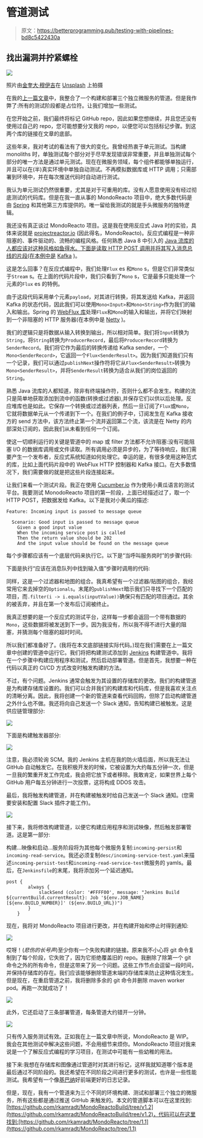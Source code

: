 # 管道测试

> 原文：<https://betterprogramming.pub/testing-with-pipelines-bd8c5422430a>

## 找出漏洞并拧紧螺栓

![](img/acbbe5e78d69c6bd0d19bf4d8d1a4e55.png)

照片由[金奎大·穆伊吉](https://unsplash.com/@daanmooij?utm_source=unsplash&utm_medium=referral&utm_content=creditCopyText)在 [Unsplash](https://unsplash.com/s/photos/leak?utm_source=unsplash&utm_medium=referral&utm_content=creditCopyText) 上拍摄

在我的[上一篇文章](https://medium.com/better-programming/more-playing-with-pipelines-24a97f136722)中，我整合了一个构建和部署三个独立微服务的管道。但是我作弊了:所有的测试阶段都是占位符。让我们增加一些测试。

在您开始之前，我们最终将标记 GitHub repo，因此如果您想继续，并且您还没有使用过自己的 repo，您可能想要分叉我的 repo，以便您可以包括标记步骤。到这两个库的链接在文章的底部。

这些年来，我对考试的看法有了很大的变化。我曾经热衷于单元测试。当构建 monoliths 时，单独测试每个部分对于尽早发现错误非常重要，并且单独测试每个部分的唯一方法是通过单元测试。现在在微服务领域，每个组件都能够单独运行，并且可以在(半)真实环境中单独自动测试。不再模拟数据库或 HTTP 调用；只需部署到环境中，并在每次推送代码时自动进行测试。

我认为单元测试仍然很重要，尤其是对于可重用的库。没有人愿意使用没有经过彻底测试的代码库。但是在我一直从事的 MondoReacto 项目中，绝大多数代码是由 [Spring](https://spring.io/) 和其他第三方库提供的。唯一留给我测试的就是手头微服务的独特逻辑。

我还没有真正谈过 MondoReacto 项目。这是我在使用反应式 Java 时的实验，具体来说就是 [projectreactor.io](https://projectreactor.io/) (因此得名，MondoReacto)。反应式编程是一种非阻塞的、事件驱动的、流畅的编程风格。任何熟悉 Java 8 中引入的 [Java 流库的人都应该对这种风格如鱼得水。下面是读取 HTTP POST 调用并将其写入消息总线的片段(在本例中是](https://www.oracle.com/technetwork/java/javase/8-whats-new-2157071.html) [Kafka](https://kafka.apache.org/) )。

这是怎么回事？在反应式编程中，我们处理`Flux` es 和`Mono` s，但是它们非常类似于`Stream` s。在上面的代码片段中，我们只看到了`Mono` s，它是最多只能处理一个元素的`Flux` es 的特例。

由于这段代码采用单个元素`payload`，对其进行转换，将其发送给 Kafka，并返回 Kafka 的状态代码，因此我们可以使用`Mono<Input>`和`Mono<String>`作为我们的输入和输出。Spring 的 [WebFlux 库](https://docs.spring.io/spring/docs/current/spring-framework-reference/web-reactive.html)处理`Flux`和`Mono`的输入和输出，并将它们映射到一个非阻塞的 HTTP 服务器(在本例中是 [Netty](https://netty.io/) )。

我们的逻辑只是将数据从输入转换到输出，所以相对简单。我们将`Input`转换为`String`，将`String`转换为`ProducerRecord`，最后将`ProducerRecord`转换为`SenderRecord`。我们将它作为最后的转换传递给 Kafka sender，一个`Mono<SenderRecord>`，它返回一个`Flux<SenderResult>`。因为我们知道我们只有一个记录，我们可以通过`publishNext`操作符将它从`Flux<SenderResult>`转换为`Mono<SenderResult>`，并将`SenderResult`转换为适合从我们的岗位返回的`String`。

熟悉 Java 流库的人都知道，除非有终端操作符，否则什么都不会发生。构建的流只是简单地获取添加到流中的函数(转换或过滤器),并保存它们以供以后处理。反应堆库也是如此。它保存一个转换或过滤器列表，然后一旦订阅了`Flux`或`Mono`，它就将数据单元从一个传递到下一个。在我们的例子中，订阅发生在 Kafka 接收方的 send 方法中，该方法终止第一个流并返回第二个流，该流是在 Netty 的内部深处订阅的，因此我们从未看到任何一个订阅。

使这一切顺利运行的关键是管道中的 map 或 filter 方法都不允许阻塞:没有可能阻塞 I/O 的数据库调用或文件读取。所有调用必须是异步的，为了等待响应，我们需要产生一个发布者，反应式系统知道如何处理它。幸运的是，有很多使用这种范式的库，比如上面代码片段中的 WebFlux HTTP 控制器和 Kafka 接口。在大多数情况下，我们需要做的就是把这些片段连接起来。

让我们来看一个测试片段。我正在使用 [Cucumber.io](https://cucumber.io/) 作为使用小黄瓜语言的测试平台。我要测试 MonodoReacto 项目的第一阶段，上面已经描述过了，取一个 HTTP POST，把数据发给 Kafka。以下是我对小黄瓜的描述:

```
Feature: Incoming input is passed to message queue

  Scenario: Good input is passed to message queue
    Given a good input value
    When the incoming service post is called
    Then the return value should be 202
    And the input value should be found on the message queue
```

每个步骤都应该有一个底层代码来执行它。以下是“当呼叫服务岗时”的步骤代码:

下面是执行“应该在消息队列中找到输入值”步骤时调用的代码:

同样，这是一个过滤器和地图的组合。我真希望有一个过滤器/贴图的组合，我经常用它来去掉空的`Optionals`。末尾的`publishNext`暗示我们只寻找下一个匹配的项目，而`.filter(i -> i.equals(inputValue))`确保只有匹配的项目通过。其余的被丢弃，并且在第一个发布后订阅被终止。

我真正想要的是一个反应式的测试平台，这样每一步都会返回一个带有数据的`Mono`，这些数据将被发送到下一步。因为我没有，所以我不得不进行大量的阻塞，并猜测每个阻塞的超时时间。

所以我们都准备好了。(我将在本文底部链接实际代码。)现在我们需要在上一篇文章中创建的管道中运行它。我们将把构建测试添加到 [Jenkins](https://jenkins.io/) 构建管道中。我将在一个步骤中构建应用程序和测试，然后启动部署管道。但是首先，我想要一种在代码以真正的 CI/CD 方式改变时触发构建的方法。

不过，有个问题。Jenkins 通常会触发为其设置的存储库的更改。我们的构建管道是为构建存储库设置的。我们可以合并我们的构建库和代码库，但是我喜欢关注点的清晰分离。因此，我将创建一个新的管道来查看代码回购，但除了启动构建管道之外什么也不做。我还将向自己发送一个 Slack 通知，告知构建已被触发。这是供应链管理部分:

![](img/5f47e3f4fc01e47c78695786d63f3997.png)

下面是构建触发器部分:

![](img/755e1f184702fb8e2be17891d44b29f3.png)

注意，我必须轮询 SCM。我的 Jenkins 主机在我的防火墙后面，所以我无法让 GitHub 自动触发它。在我积极开发的时候，它被设置为大约每五分钟一次，但是一旦我的繁重开发工作完成，我会把它放下或者移除。我敢肯定，如果世界上每个 GitHub 用户每五分钟进行一次投票，这将构成 DDOS 攻击。

最后，我将触发构建管道，并在构建被触发时给自己发送一个 Slack 通知。(您需要安装和配置 Slack 插件才能工作)。

![](img/100df76afcd1e41475c47ae0c3aa97df.png)

接下来，我将修改构建管道，以便它构建应用程序和测试映像，然后触发部署管道。这是第一部分:

构建…映像和启动…服务阶段将为其他每个微服务复制:`incoming-persist`和`incoming-read-service`。我还必须复制`desc/incoming-service-test.yaml`来描述`incoming-persist-test`和`incoming-read-service-test`微服务的 yamls。最后，在`Jenkinsfile`的末尾，我将添加另一个延迟通知。

```
post {
        always {
            slackSend (color: '#FFFF00', message: "Jenkins Build ${currentBuild.currentResult}: Job '${env.JOB_NAME} [${env.BUILD_NUMBER}]' (${env.BUILD_URL})")
        }
    }
```

现在，我将对 MondoReacto 项目进行更改，并在构建开始和停止时得到通知:

![](img/dc77a8689aa661c6695cd7f3a85198ad.png)

哎呀！(*悲伤的长号声*)至少你有一个失败构建的链接。原来我不小心将 git 命令复制到了每个阶段，它失败了，因为它拒绝覆盖旧的 repo。我删除了除第一个 git 命令之外的所有命令，但是这带来了另一个问题。这些工作节点会逗留一段时间，并保持存储库的存在。我们应该能够删除管道末端的存储库来防止这种情况发生。但是现在，在重启管道之前，我将删除多余的 git 命令并删除 maven worker pod。再跑一次就成功了！

![](img/b1075fae757ee2db8c9a116b09fd3baf.png)

此外，它还启动了三条部署管道，每条管道大约错开一分钟。

![](img/a53c5a0b4d17807c78fb322f39ba0a9a.png)

只有传入服务测试有效。正如我在上一篇文章中所说，MondoReacto 是 WIP。我会在其他测试中解决这些问题，不会用细节来烦你。MondoReacto 项目对我来说是一个了解反应式编程的学习项目，在测试中可能有一些幼稚的用法。

接下来:我想在存储库和图像通过管道时对其进行标记，这样我就知道哪个版本是最后通过不同阶段的。我还希望在不同阶段之间进行更多的测试，也许是一些性能测试。我希望有一个像[基巴纳](https://www.elastic.co/kibana)好前端更好的日志记录。

但是，现在，我有一个管道来为三个不同的环境构建、测试和部署三个独立的微服务，所有这些都是通过推送 GitHub 来触发的。本文的管道脚本可以在这里找到:[https://github.com/rkamradt/MondoReactoBuild/tree/v1.2](https://github.com/rkamradt/MondoReactoBuild/tree/v1.2)，代码可以在这里找到:[https://github.com/rkamradt/MondoReacto/tree/1.1](https://github.com/rkamradt/MondoReacto/tree/1.1)